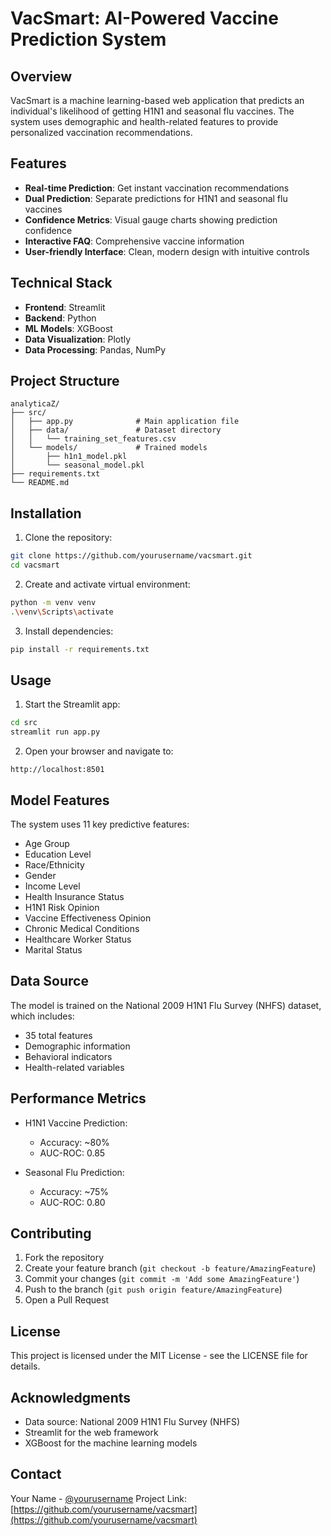 # VacSmart: AI-Powered Vaccine Prediction System

## Overview
VacSmart is a machine learning-based web application that predicts an individual's likelihood of getting H1N1 and seasonal flu vaccines. The system uses demographic and health-related features to provide personalized vaccination recommendations.

## Features
- **Real-time Prediction**: Get instant vaccination recommendations
- **Dual Prediction**: Separate predictions for H1N1 and seasonal flu vaccines
- **Confidence Metrics**: Visual gauge charts showing prediction confidence
- **Interactive FAQ**: Comprehensive vaccine information
- **User-friendly Interface**: Clean, modern design with intuitive controls

## Technical Stack
- **Frontend**: Streamlit
- **Backend**: Python
- **ML Models**: XGBoost
- **Data Visualization**: Plotly
- **Data Processing**: Pandas, NumPy

## Project Structure
```
analyticaZ/
├── src/
│   ├── app.py              # Main application file
│   ├── data/               # Dataset directory
│   │   └── training_set_features.csv
│   └── models/             # Trained models
│       ├── h1n1_model.pkl
│       └── seasonal_model.pkl
├── requirements.txt
└── README.md
```

## Installation
1. Clone the repository:
```bash
git clone https://github.com/yourusername/vacsmart.git
cd vacsmart
```

2. Create and activate virtual environment:
```bash
python -m venv venv
.\venv\Scripts\activate
```

3. Install dependencies:
```bash
pip install -r requirements.txt
```

## Usage
1. Start the Streamlit app:
```bash
cd src
streamlit run app.py
```

2. Open your browser and navigate to:
```
http://localhost:8501
```

## Model Features
The system uses 11 key predictive features:
- Age Group
- Education Level
- Race/Ethnicity
- Gender
- Income Level
- Health Insurance Status
- H1N1 Risk Opinion
- Vaccine Effectiveness Opinion
- Chronic Medical Conditions
- Healthcare Worker Status
- Marital Status

## Data Source
The model is trained on the National 2009 H1N1 Flu Survey (NHFS) dataset, which includes:
- 35 total features
- Demographic information
- Behavioral indicators
- Health-related variables

## Performance Metrics
- H1N1 Vaccine Prediction:
  - Accuracy: ~80%
  - AUC-ROC: 0.85

- Seasonal Flu Prediction:
  - Accuracy: ~75%
  - AUC-ROC: 0.80

## Contributing
1. Fork the repository
2. Create your feature branch (`git checkout -b feature/AmazingFeature`)
3. Commit your changes (`git commit -m 'Add some AmazingFeature'`)
4. Push to the branch (`git push origin feature/AmazingFeature`)
5. Open a Pull Request

## License
This project is licensed under the MIT License - see the LICENSE file for details.

## Acknowledgments
- Data source: National 2009 H1N1 Flu Survey (NHFS)
- Streamlit for the web framework
- XGBoost for the machine learning models

## Contact
Your Name - [@yourusername](https://twitter.com/yourusername)
Project Link: [https://github.com/yourusername/vacsmart](https://github.com/yourusername/vacsmart)